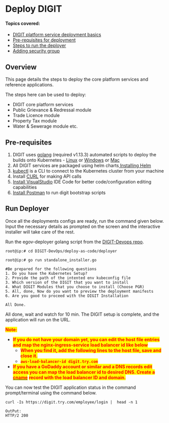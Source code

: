 # Deploy DIGIT

#### Topics covered:

* [DIGIT platform service deployment basics](deploy-digit.md#overview)
* [Pre-requisites for deployment](deploy-digit.md#pre-requisites)
* [Steps to run the deployer](deploy-digit.md#run-deployer)
* [Adding security group](deploy-digit.md#adding-security-group-id-of-instance-ec2-to-rds)

## Overview

This page details the steps to deploy the core platform services and reference applications.&#x20;

The steps here can be used to deploy:

* DIGIT core platform services
* Public Grievance & Redressal module&#x20;
* Trade Licence module&#x20;
* Property Tax module
* Water & Sewerage module etc.

## **Pre-requisites**

1. DIGIT uses [golang](https://golang.org/doc/install#download) (required v1.13.3) automated scripts to deploy the builds onto Kubernetes - [Linux](https://golang.org/dl/go1.13.3.linux-amd64.tar.gz) or [Windows](https://golang.org/dl/go1.13.3.windows-amd64.msi) or [Mac](https://golang.org/dl/go1.13.3.darwin-amd64.pkg)
2. All DIGIT services are packaged using helm charts[ <img src="https://helm.sh/img/favicon-152.png" alt="" data-size="line">Installing Helm](https://helm.sh/docs/intro/install/)
3. [kubectl](https://kubernetes.io/docs/tasks/tools/install-kubectl-linux/) is a CLI to connect to the Kubernetes cluster from your machine
4. Install [CURL](https://help.ubidots.com/en/articles/2165289-learn-how-to-install-run-curl-on-windows-macosx-linux) for making API calls
5. [Install VisualStudio](https://code.visualstudio.com/download) IDE Code for better code/configuration editing capabilities
6. [Install Postman](https://www.postman.com/downloads/) to run digit bootstrap scripts

## Run Deployer

Once all the deployments configs are ready, run the command given below. Input the necessary details as prompted on the screen and the interactive installer will take care of the rest.

Run the egov-deployer golang script from the [DIGIT-Devops repo](https://github.com/egovernments/DIGIT-DevOps).

```
root@ip:# cd DIGIT-DevOps/deploy-as-code/deployer

root@ip:# go run standalone_installer.go

#Be prepared for the following questions
1. Do you have the Kubernetes Setup?
2. Provide the path of the intented env kubeconfig file
3. Which version of the DIGIT that you want to install
4. What DIGIT Modules that you choose to install (Choose PGR)
5. All, done, Now do you want to preview the deployment manifests 
6. Are you good to proceed with the DIGIT Installation

All Done.
```

All done, wait and watch for 10 min. The DIGIT setup is complete, and the application will run on the URL.

<mark style="color:red;">**Note:**</mark>&#x20;

* <mark style="color:red;">**If you do not have your domain yet, you can edit the host file entries and map the nginx-ingress-service load balancer id like below**</mark>&#x20;
  * <mark style="color:red;">**When you find it, add the following lines to the host file, save and close it.**</mark>
  * <mark style="color:red;">**`aws-load-balancer-id digit.try.com`**</mark>
* <mark style="color:red;">**If you have a GoDaddy account or similar and a DNS records edit access you can map the load balancer id to desired DNS.  Create a**</mark> [<mark style="color:red;">**cname**</mark>](https://in.godaddy.com/help/add-a-cname-record-19236) <mark style="color:red;">**record with the load balancer ID and domain.**</mark>

You can now test the DIGIT application status in the command prompt/terminal using the command below.

```
curl -Is https://digit.try.com/employee/login |  head -n 1

OutPut:
HTTP/2 200
```

